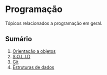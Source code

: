 # Programação

Tópicos relacionados a programação em geral.

## Sumário

1. [Orientação a objetos](/PT-BR/Programacao/orientacao-objeto.md)
1. [S.O.L.I.D](/PT-BR/Programacao/solid.md)
1. [Git](/PT-BR/Programacao/git.md)
1. [Estruturas de dados](/PT-BR/Programacao/EstruturaDeDados/README.md)
